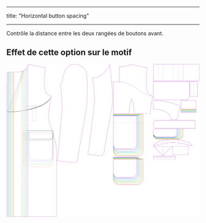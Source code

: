 - - -
title: "Horizontal button spacing"
- - -

Contrôle la distance entre les deux rangées de boutons avant.

## Effet de cette option sur le motif

![Cette image montre l'effet de cette option en superposant plusieurs variantes qui ont une valeur différente pour cette option](carlton_buttonspacinghorizontal_sample.svg "Effet de cette option sur le modèle")
